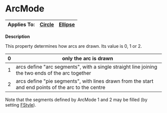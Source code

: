 




<h1 class="heading"><span class="name">ArcMode</span></h1>

| Applies To: | [Circle](./circle.md) | [Ellipse](./ellipse.md) |
| --- | --- | ---  |


**Description**


This property determines how arcs are drawn. Its value is 0, 1 or 2.


| 0 | only the arc is drawn |
| --- | ---  |
| 1 | arcs define "arc segments", with a single straight line joining the two ends of the arc together |
| 2 | arcs define "pie segments", with lines drawn from the start and end points of the arc to the centre |


Note that the segments defined by ArcMode 1 and 2 may be filled (by setting [FStyle](fstyle.md)).



